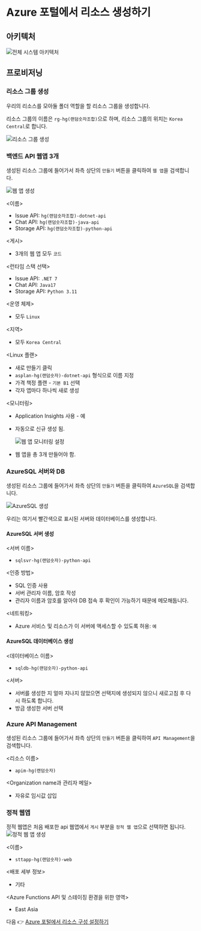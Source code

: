 # Azure 포털에서 리소스 생성하기

## 아키텍처

![전체 시스템 아키텍처](../../images/architecture.png)

## 프로비저닝
### 리소스 그룹 생성
우리의 리소스를 모아둘 폴더 역할을 할 리소스 그룹을 생성합니다.

리소스 그룹의 이름은 `rg-hg(랜덤숫자조합)`으로 하며, 리소스 그룹의 위치는 `Korea Central`로 합니다.

![리소스 그룹 생성](images/resourcegroup.png)

### 백엔드 API 웹앱 3개

생성된 리소스 그룹에 들어가서 좌측 상단의 `만들기` 버튼을 클릭하여 `웹 앱`을 검색합니다.

![웹 앱 생성](images/webappcreation.png)

<이름>
* Issue API: `hg(랜덤숫자조합)-dotnet-api`
* Chat API: `hg(랜덤숫자조합)-java-api`
* Storage API: `hg(랜덤숫자조합)-python-api`


<게시>
* 3개의 웹 앱 모두 `코드`

<런타임 스택 선택>
* Issue API: `.NET 7`
* Chat API: `Java17`
* Storage API: `Python 3.11`

<운영 체제>
* 모두 `Linux`  

<지역>
* 모두 `Korea Central`

<Linux 플랜>
* 새로 만들기 클릭
* `asplan-hg(랜덤숫자)-dotnet-api` 형식으로 이름 지정
* 가격 책정 플랜 - `기본 B1` 선택
* 각자 앱마다 하나씩 새로 생성

<모니터링>
* Application Insights 사용 - 예
* 자동으로 신규 생성 됨.

  ![웹 앱 모니터링 설정](images/webapp-monitoring.png)

* 웹 앱을 총 3개 만들어야 함.
  


### AzureSQL 서버와 DB
생성된 리소스 그룹에 들어가서 좌측 상단의 `만들기` 버튼을 클릭하여 `AzureSQL`을 검색합니다.

![AzureSQL 생성](images/sqlserverdb.png)

우리는 여기서 빨간색으로 표시된 서버와 데이터베이스를 생성합니다.

#### AzureSQL 서버 생성
<서버 이름>
* `sqlsvr-hg(랜덤숫자)-python-api`

<인증 방법>
* SQL 인증 사용
* 서버 관리자 이름, 암호 작성
* 관리자 이름과 암호를 알아야 DB 접속 후 확인이 가능하기 때문에 메모해둡니다.

<네트워킹>
* Azure 서비스 및 리소스가 이 서버에 액세스할 수 있도록 허용: `예`

#### AzureSQL 데이터베이스 생성
<데이터베이스 이름>
* `sqldb-hg(랜덤숫자)-python-api`

<서버>
* 서버를 생성한 지 얼마 지나지 않았으면 선택지에 생성되지 않으니 새로고침 후 다시 하도록 합니다.
* 방금 생성한 서버 선택

### Azure API Management
생성된 리소스 그룹에 들어가서 좌측 상단의 `만들기` 버튼을 클릭하여 `API Management`을 검색합니다.

<리소스 이름>
* `apim-hg(랜덤숫자)`

<Organization name과 관리자 메일>
* 자유로 임시값 삽입

### 정적 웹앱

정적 웹앱은 처음 배포한 api 웹앱에서 `게시` 부분을 `정적 웹 앱`으로 선택하면 됩니다.
![정적 웹 앱 생성](images/aswacreation.png)

<이름>
* `sttapp-hg(랜덤숫자)-web`

<배포 세부 정보>
* 기타

<Azure Functions API 및 스테이징 환경을 위한 영역>
* East Asia


다음 👉 [Azure 포털에서 리소스 구성 설정하기](./02-portal-works.md)